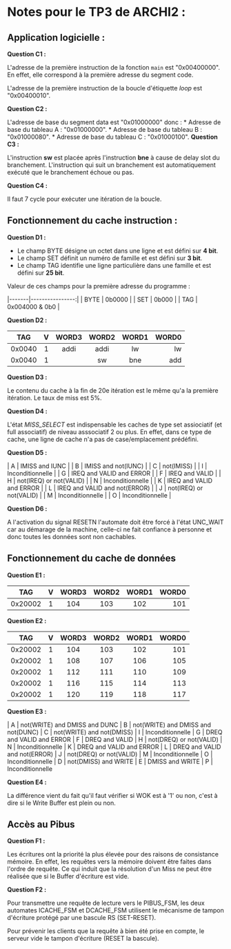 Notes pour le TP3 de ARCHI2 :
==============================

## Application logicielle :

__Question C1 :__

L'adresse de la première instruction de la fonction `main` est "0x00400000".
En effet, elle correspond à la première adresse du segment code.

L'adresse de la première instruction de la boucle d'étiquette *loop* est "0x00400010".

__Question C2 :__

L'adresse de base du segment data est "0x01000000" donc :
	* Adresse de base du tableau A : "0x01000000".
	* Adresse de base du tableau B : "0x01000080".
	* Adresse de base du tableau C : "0x01000100".
__Question C3 :__

L'instruction **sw** est placée après l'instruction **bne** à cause de delay slot du branchement. L'instruction qui suit un branchement est automatiquement exécuté que le branchement échoue ou pas.

__Question C4 :__

Il faut 7 cycle pour exécuter une itération de la boucle.

## Fonctionnement du cache instruction :

__Question D1 :__

* Le champ BYTE désigne un octet dans une ligne et est défini sur **4 bit**.
* Le champ SET définit un numéro de famille et est défini sur **3 bit**.
* Le champ TAG identifie une ligne particulière dans une famille et est défini sur **25 bit**.

Valeur de ces champs pour la première adresse du programme  :

|-------|----------------:|
| BYTE	| 0b0000 	  |	
| SET	| 0b000 	  |
| TAG	| 0x004000 & 0b0  |  

__Question D2 :__

|  TAG   | V | WORD3 | WORD2 | WORD1 | WORD0 |
|--------|:-:|:-----:|:-----:|:-----:|------:|
| 0x0040 | 1 | addi  | addi  | lw    | lw    |
| 0x0040 | 1 |       | sw    | bne   | add   |

__Question D3 :__

Le contenu du cache à la fin de 20e itération est le même qu'a la première itération.
Le taux de miss est 5%.

__Question D4 :__

L'état *MISS_SELECT* est indispensable les caches de type set assiociatif (et full associatif) de niveau asssociatif 2 ou plus. En effet, dans ce type de cache, une ligne de cache n'a pas de case/emplacement prédéfini.

__Question D5 :__

| A | IMISS and IUNC		   	|
| B | IMISS and not(IUNC) 		|
| C | not(IMISS) 			|
| I | Inconditionnelle			|
| G | IREQ and VALID and ERROR		|
| F | IREQ and VALID			|
| H | not(IREQ) or not(VALID)		|
| N | Inconditionnelle			|
| K | IREQ and VALID and ERROR		|
| L | IREQ and VALID and not(ERROR)	|
| J | not(IREQ) or not(VALID)		|
| M | Inconditionnelle			|
| O | Inconditionnelle 			|

__Question D6 :__

A l'activation du signal RESETN l'automate doit être forcé à l'état UNC_WAIT car au démarage de la machine, celle-ci ne fait confiance à personne et donc toutes les données sont non cachables.

## Fonctionnement du cache de données

__Question E1 :__

|  TAG   | V | WORD3 | WORD2 | WORD1 | WORD0 |
|--------|:-:|:-----:|:-----:|:-----:|------:|
|0x20002 | 1 | 104   |  103  |  102  |  101  |


__Question E2 :__

|  TAG   | V | WORD3 | WORD2 | WORD1 | WORD0 |
|--------|:-:|:-----:|:-----:|:-----:|------:|
|0x20002 | 1 | 104   |  103  |  102  |  101  |
|0x20002 | 1 | 108   |  107  |  106  |  105  |
|0x20002 | 1 | 112   |  111  |  110  |  109  |
|0x20002 | 1 | 116   |  115  |  114  |  113  |
|0x20002 | 1 | 120   |  119  |  118  |  117  |

__Question E3 :__

| A | not(WRITE) and DMISS and DUNC
| B | not(WRITE) and DMISS and not(DUNC)
| C | not(WRITE) and not(DMISS)
| I | Inconditionnelle
| G | DREQ and VALID and ERROR
| F | DREQ and VALID
| H | not(DREQ) or not(VALID)
| N | Inconditionnelle
| K | DREQ and VALID and ERROR
| L | DREQ and VALID and not(ERROR)
| J | not(DREQ) or not(VALID)
| M | Inconditionnelle
| O | Inconditionnelle
| D | not(DMISS) and WRITE
| E | DMISS and WRITE 
| P | Inconditionnelle

__Question E4 :__

La différence vient du fait qu'il faut vérifier si WOK est à '1' ou non, c'est à dire si le Write Buffer est plein ou non.

## Accès au Pibus

__Question F1 :__

Les écritures ont la priorité la plus élevée pour des raisons de consistance mémoire. En effet, les requêtes vers la mémoire doivent être faites dans l'ordre de requête. 
Ce qui induit que la résolution d'un Miss ne peut être réalisée que si le Buffer d'écriture est vide.

__Question F2 :__

Pour transmettre une requête de lecture vers le PIBUS_FSM, les deux automates ICACHE_FSM et DCACHE_FSM utilisent le mécanisme de tampon d'écriture protégé par une bascule RS (SET-RESET).

Pour prévenir les clients que la requête à bien été prise en compte, le serveur vide le tampon d'écriture (RESET la bascule).

